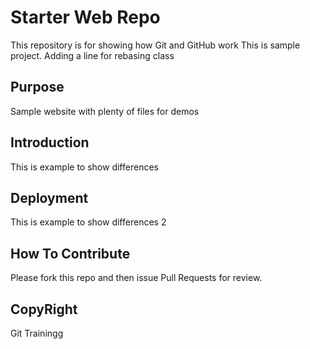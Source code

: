 # Starter Web Repo

This repository is for showing how Git and GitHub work
This is sample project. Adding a line for rebasing class
## Purpose

Sample website with plenty of files for demos

## Introduction
This is example to show differences
## Deployment
This is example to show differences 2
## How To Contribute
Please fork this repo and then issue Pull Requests for review.


## CopyRight
Git Trainingg